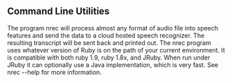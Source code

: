 ## Command Line Utilities

The program nrec will process almost any format of audio file into speech
features and send the data to a cloud hosted speech recognizer.  The resulting
transcript will be sent back and printed out.  The nrec program uses whatever
version of Ruby is on the path of your current environment.  It is compatible
with both ruby 1.9, ruby 1.8x, and JRuby.  When run under JRuby it can
optionally use a Java implementation, which is very fast.  See nrec --help for
more information.
